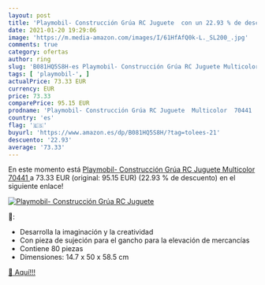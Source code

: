 ```yaml
---
layout: post
title: 'Playmobil- Construcción Grúa RC Juguete  con un 22.93 % de descuento'
date: 2021-01-20 19:29:06
image: 'https://m.media-amazon.com/images/I/61HfAfQ0k-L._SL200_.jpg'
comments: true
category: ofertas
author: ring
slug: 'B081HQ5S8H-es Playmobil- Construcción Grúa RC Juguete Multicolor 70441'
tags: [ 'playmobil-', ]
actualPrice: 73.33 EUR
currency: EUR
price: 73.33
comparePrice: 95.15 EUR
prodname: 'Playmobil- Construcción Grúa RC Juguete  Multicolor  70441 '
country: 'es'
flag: '🇪🇸'
buyurl: 'https://www.amazon.es/dp/B081HQ5S8H/?tag=tolees-21'
descuento: '22.93'
average: '73.33'
---
```


En este momento está [Playmobil- Construcción Grúa RC Juguete  Multicolor  70441 ](https://www.amazon.es/dp/B081HQ5S8H/?tag=tolees-21) a 73.33 EUR (original: 95.15 EUR) (22.93 %  de descuento) en el siguiente enlace!

[![Playmobil- Construcción Grúa RC Juguete ](https://m.media-amazon.com/images/I/61HfAfQ0k-L._SL200_.jpg)](https://www.amazon.es/dp/B081HQ5S8H/?tag=tolees-21)

🔎:

- Desarrolla la imaginación y la creatividad
- Con pieza de sujeción para el gancho para la elevación de mercancías
- Contiene 80 piezas
- Dimensiones: 14.7 x 50 x 58.5 cm

[🛒 Aquí!!!](https://www.amazon.es/dp/B081HQ5S8H/?tag=tolees-21)
